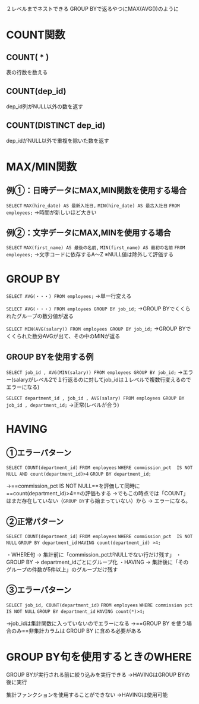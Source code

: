 ２レベルまでネストできる
GROUP BYで返るやつにMAX(AVG())のように
# COUNT関数
## COUNT( * )
表の行数を数える
## COUNT(dep_id)
dep_id列がNULL以外の数を返す
## COUNT(DISTINCT dep_id)
dep_idがNULL以外で重複を除いた数を返す
# MAX/MIN関数
## 例①：日時データにMAX,MIN関数を使用する場合
`SELECT` 
  `MAX(hire_date) AS 最新入社日,`
  `MIN(hire_date) AS 最古入社日`
`FROM` 
  `employees;`
→時間が新しいほど大きい
## 例②：文字データにMAX,MINを使用する場合
`SELECT` 
  `MAX(first_name) AS 最後の名前,`
  `MIN(first_name) AS 最初の名前`
`FROM` 
  `employees;`
→文字コードに依存するA～Z
※NULL値は除外して評価する
# GROUP BY

`SELECT AVG(・・・) FROM employees;`
→単一行変える

`SELECT AVG(・・・) FROM employees GROUP BY job_id;`
→GROUP BYでくくられたグループの数分値が返る

`SELECT MIN(AVG(salary)) FROM employees GROUP BY job_id;`
→GROUP BYでくくられた数分AVGが出て、その中のMINが返る
## GROUP BYを使用する例
`SELECT job_id , AVG(MIN(salary)) FROM employees GROUP BY job_id;`
→エラー(salaryがレベル2で１行返るのに対してjob_idは１レベルで複数行変えるのでエラーになる)

`SELECT department_id , job_id , AVG(salary) FROM employees GROUP BY job_id , department_id;`
→正常(レベルが合う)
# HAVING

## ①エラーパターン

`SELECT COUNT(department_id)` 
`FROM employees` 
`WHERE commission_pct  IS NOT NULL AND count(department_id)>4` 
`GROUP BY department_id;`  

→==commission_pct  IS NOT NULL==を評価して同時に==count(department_id)>4==の評価もする
→でもこの時点では「COUNT」はまだ存在していない（`GROUP BY`すら始まっていない）から 
→ エラーになる。

## ②正常パターン

`SELECT COUNT(department_id)` 
`FROM employees` 
`WHERE commission_pct  IS NOT NULL` 
`GROUP BY department_id` 
`HAVING count(department_id) >4;`  

・WHERE句 → 集計前に「commission_pctがNULLでない行だけ残す」
・GROUP BY → department_idごとにグループ化
・HAVING → 集計後に「そのグループの件数が5件以上」のグループだけ残す

## ③エラーパターン

`SELECT job_id, COUNT(department_id)` 
`FROM employees` 
`WHERE commission pct IS NOT NULL` 
`GROUP BY department_id` 
`HAVING count(*)>4;`

→job_idは集計関数に入っていないのでエラーになる
→==GROUP BY を使う場合のみ==非集計カラムは GROUP BY に含める必要がある

# GROUP BY句を使用するときのWHERE
GROUP BYが実行される前に絞り込みを実行できる
→HAVINGはGROUP BYの後に実行

集計ファンクションを使用することができない
→HAVINGは使用可能